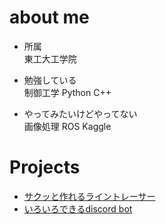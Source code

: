 # about me
- 所属\
東工大工学院

- 勉強している\
制御工学 Python C++

- やってみたいけどやってない\
画像処理 ROS Kaggle 

# Projects
- [サクッと作れるライントレーサー](https://github.com/deIucq/linetracer)
- [いろいろできるdiscord bot](https://github.com/deIucq/Sensei-discord-bot)
<!---
deIucq/deIucq is a ✨ special ✨ repository because its `README.md` (this file) appears on your GitHub profile.
You can click the Preview link to take a look at your changes.
--->
